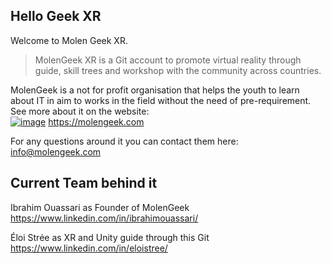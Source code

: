  ## Hello Geek XR

Welcome to Molen Geek XR.
> MolenGeek XR is a Git account to promote virtual reality through guide, skill trees and workshop with the community across countries.

MolenGeek is a not for profit organisation that helps the youth to learn about IT in aim to works in the field without the need of pre-requirement.  
See more about it on the website:   
[![image](https://user-images.githubusercontent.com/120555049/207548384-02cc99d3-b268-45a9-891e-f738142315a1.png)](https://molengeek.com)
https://molengeek.com

For any questions around it you can contact them here:
info@molengeek.com

## Current Team behind it

Ibrahim Ouassari as Founder of MolenGeek
https://www.linkedin.com/in/ibrahimouassari/

Éloi Strée as XR and Unity guide through this Git
https://www.linkedin.com/in/eloistree/

